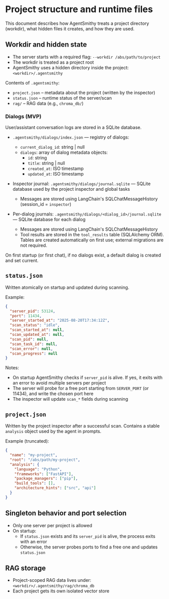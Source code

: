 # Project structure and runtime files

This document describes how AgentSmithy treats a project directory (workdir), what hidden files it creates, and how they are used.

## Workdir and hidden state

- The server starts with a required flag: `--workdir /abs/path/to/project`
- The workdir is treated as a project root
- AgentSmithy uses a hidden directory inside the project: `<workdir>/.agentsmithy`

Contents of `.agentsmithy`:
- `project.json` – metadata about the project (written by the inspector)
- `status.json` – runtime status of the server/scan
- `rag/` – RAG data (e.g., `chroma_db/`)

### Dialogs (MVP)

User/assistant conversation logs are stored in a SQLite database.

- `.agentsmithy/dialogs/index.json` — registry of dialogs:
  - `current_dialog_id`: string | null
  - `dialogs`: array of dialog metadata objects:
    - `id`: string
    - `title`: string | null
    - `created_at`: ISO timestamp
    - `updated_at`: ISO timestamp

- Inspector journal: `.agentsmithy/dialogs/journal.sqlite` — SQLite database used by the project inspector and global tasks
  - Messages are stored using LangChain's SQLChatMessageHistory (session_id = `inspector`)
- Per-dialog journals: `.agentsmithy/dialogs/<dialog_id>/journal.sqlite` — SQLite database for each dialog
  - Messages are stored using LangChain's SQLChatMessageHistory
  - Tool results are stored in the `tool_results` table (SQLAlchemy ORM). Tables are created automatically on first use; external migrations are not required.

On first startup (or first chat), if no dialogs exist, a default dialog is created and set current.

## `status.json`

Written atomically on startup and updated during scanning.

Example:
```json
{
  "server_pid": 53124,
  "port": 11434,
  "server_started_at": "2025-08-20T17:34:12Z",
  "scan_status": "idle",
  "scan_started_at": null,
  "scan_updated_at": null,
  "scan_pid": null,
  "scan_task_id": null,
  "scan_error": null,
  "scan_progress": null
}
```



Notes:
- On startup AgentSmithy checks if `server_pid` is alive. If yes, it exits with an error to avoid multiple servers per project
- The server will probe for a free port starting from `SERVER_PORT` (or 11434), and write the chosen port here
- The inspector will update `scan_*` fields during scanning

## `project.json`

Written by the project inspector after a successful scan. Contains a stable `analysis` object used by the agent in prompts.

Example (truncated):
```json
{
  "name": "my-project",
  "root": "/abs/path/my-project",
  "analysis": {
    "language": "Python",
    "frameworks": ["FastAPI"],
    "package_managers": ["pip"],
    "build_tools": [],
    "architecture_hints": ["src", "api"]
  }
}
```

## Singleton behavior and port selection

- Only one server per project is allowed
- On startup:
  - If `status.json` exists and its `server_pid` is alive, the process exits with an error
  - Otherwise, the server probes ports to find a free one and updates `status.json`

## RAG storage

- Project-scoped RAG data lives under: `<workdir>/.agentsmithy/rag/chroma_db`
- Each project gets its own isolated vector store
